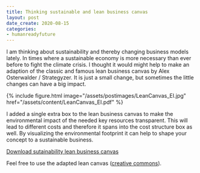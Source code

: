 ```yaml
---
title: Thinking sustainable and lean business canvas
layout: post
date_create: 2020-08-15
categories:
- humanreadyfuture  
---
```


I am thinking about sustainability and thereby changing business models lately. In times where a sustainable economy is more necessary than ever before to fight the climate crisis. I thought it would might help to make an adaption of the classic and famous lean business canvas by Alex Osterwalder / Strategyzer. It is just a small change, but sometimes the little changes can have a big impact.

{% include figure.html image="/assets/postimages/LeanCanvas_EI.jpg" href="/assets/content/LeanCanvas_EI.pdf" %}

<!-- more -->

I added a single extra box to the lean business canvas to make the environmental impact of the needed key resources transparent. This will lead to different costs and therefore it spans into the cost structure box as well. By visualizing the environmental footprint it can help to shape your concept to a sustainable business.

<a href="https://hellomalte.com/assets/content/LeanCanvas_EI.pdf">Download sutainability lean business canvas</a>

Feel free to use the adapted lean canvas (<a href="https://">creative commons</a>).
